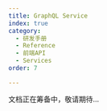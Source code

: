```yaml
---
title: GraphQL Service
index: true
category:
  - 研发手册
  - Reference
  - 前端API
  - Services
order: 7

---
```


文档正在筹备中，敬请期待...